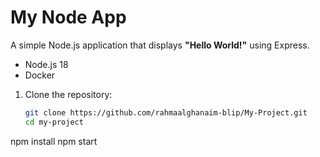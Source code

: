 # My Node App

A simple Node.js application that displays **"Hello World!"** using Express.



- Node.js 18
- Docker 



1. Clone the repository:
   ```bash
   git clone https://github.com/rahmaalghanaim-blip/My-Project.git
   cd my-project
npm install
npm start

